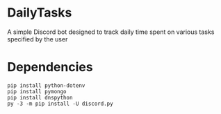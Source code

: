 # DailyTasks
A simple Discord bot designed to track daily time spent on various tasks specified by the user
# Dependencies
```
pip install python-dotenv
pip install pymongo
pip install dnspython
py -3 -m pip install -U discord.py
```
